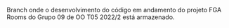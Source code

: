 Branch onde o desenvolvimento do código em andamento do projeto FGA Rooms do Grupo 09 de OO T05 2022/2 está armazenado. 

